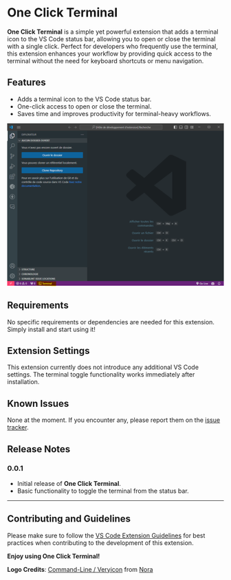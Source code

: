 # One Click Terminal

**One Click Terminal** is a simple yet powerful extension that adds a terminal icon to the VS Code status bar, allowing you to open or close the terminal with a single click. Perfect for developers who frequently use the terminal, this extension enhances your workflow by providing quick access to the terminal without the need for keyboard shortcuts or menu navigation.

## Features

- Adds a terminal icon to the VS Code status bar.
- One-click access to open or close the terminal.
- Saves time and improves productivity for terminal-heavy workflows.

![Screenshot](assets/screenshot.png) 

## Requirements

No specific requirements or dependencies are needed for this extension. Simply install and start using it!

## Extension Settings

This extension currently does not introduce any additional VS Code settings. The terminal toggle functionality works immediately after installation.

## Known Issues

None at the moment. If you encounter any, please report them on the [issue tracker](https://github.com/your-repo/one-click-terminal/issues).

## Release Notes

### 0.0.1

- Initial release of **One Click Terminal**.
- Basic functionality to toggle the terminal from the status bar.

---

## Contributing and Guidelines

Please make sure to follow the [VS Code Extension Guidelines](https://code.visualstudio.com/api/references/extension-guidelines) for best practices when contributing to the development of this extension.

**Enjoy using One Click Terminal!**

<!-- credit about logo author website -->

**Logo Credits**: [Command-Line / Veryicon](https://www.veryicon.com/icons/miscellaneous/network-security-computer/command-line.html) from [Nora](https://www.veryicon.com/icons/miscellaneous/network-security-computer/command-line.html) 
